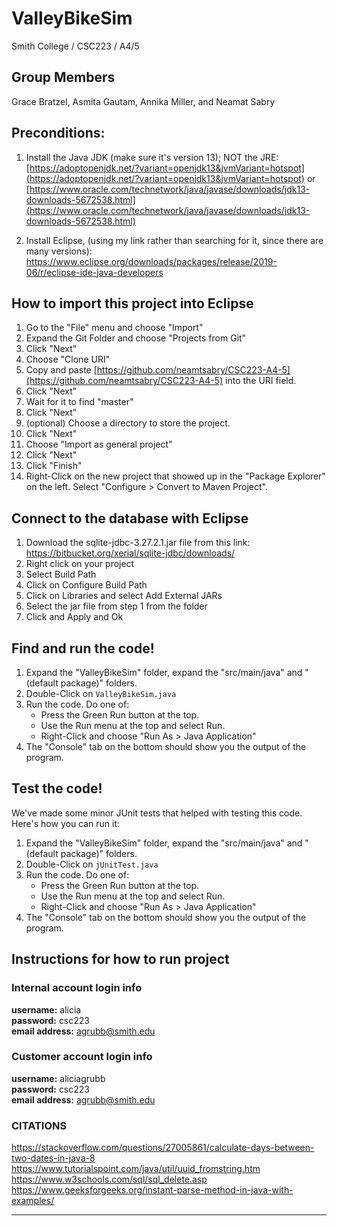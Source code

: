 # ValleyBikeSim
Smith College / CSC223 / A4/5

## Group Members 

Grace Bratzel, Asmita Gautam, Annika Miller, and Neamat Sabry

## Preconditions:

1. Install the Java JDK (make sure it's version 13); NOT the JRE: 
[https://adoptopenjdk.net/?variant=openjdk13&jvmVariant=hotspot](https://adoptopenjdk.net/?variant=openjdk13&jvmVariant=hotspot) or
[https://www.oracle.com/technetwork/java/javase/downloads/jdk13-downloads-5672538.html](https://www.oracle.com/technetwork/java/javase/downloads/jdk13-downloads-5672538.html)

2. Install Eclipse, (using my link rather than searching for it, since there are many versions):                             [https://www.eclipse.org/downloads/packages/release/2019-06/r/eclipse-ide-java-developers        ](https://www.eclipse.org/downloads/packages/release/2019-06/r/eclipse-ide-java-developers)

## How to import this project into Eclipse

1. Go to the "File" menu and choose "Import"
2. Expand the Git Folder and choose "Projects from Git"
3. Click "Next"
4. Choose "Clone URI"
5. Copy and paste [https://github.com/neamtsabry/CSC223-A4-5](https://github.com/neamtsabry/CSC223-A4-5) into the URI field.
6. Click "Next"
7. Wait for it to find "master"
8. Click "Next"
9. (optional) Choose a directory to store the project.
10. Click "Next"
11. Choose "Import as general project"
12. Click "Next"
13. Click "Finish"
14. Right-Click on the new project that showed up in the "Package Explorer" on the left. Select "Configure > Convert to Maven Project".

## Connect to the database with Eclipse

1. Download the sqlite-jdbc-3.27.2.1.jar file from this link: https://bitbucket.org/xerial/sqlite-jdbc/downloads/
2. Right click on your project
3. Select Build Path
4. Click on Configure Build Path
5. Click on Libraries and select Add External JARs
6. Select the jar file from step 1 from the folder
7. Click and Apply and Ok

## Find and run the code!

1. Expand the "ValleyBikeSim" folder, expand the "src/main/java" and "(default package)" folders.
16. Double-Click on ``ValleyBikeSim.java``
17. Run the code. Do one of:
    - Press the Green Run button at the top.
    - Use the Run menu at the top and select Run.
    - Right-Click and choose "Run As > Java Application"
18. The "Console" tab on the bottom should show you the output of the program. 

## Test the code!

We've made some minor JUnit tests that helped with testing this code. Here's how you can run it:

1. Expand the "ValleyBikeSim" folder, expand the "src/main/java" and "(default package)" folders.
16. Double-Click on ``jUnitTest.java``
17. Run the code. Do one of:
    - Press the Green Run button at the top.
    - Use the Run menu at the top and select Run.
    - Right-Click and choose "Run As > Java Application"
18. The "Console" tab on the bottom should show you the output of the program. 
    
## Instructions for how to run project

### Internal account login info

**username:** alicia <br/>
**password:** csc223 <br/>
**email address:** agrubb@smith.edu 

### Customer account login info

**username:** aliciagrubb <br/>
**password:** csc223 <br/>
**email address:** agrubb@smith.edu

### CITATIONS
https://stackoverflow.com/questions/27005861/calculate-days-between-two-dates-in-java-8 <br/>
https://www.tutorialspoint.com/java/util/uuid_fromstring.htm <br/>
https://www.w3schools.com/sql/sql_delete.asp <br/>
https://www.geeksforgeeks.org/instant-parse-method-in-java-with-examples/

***

